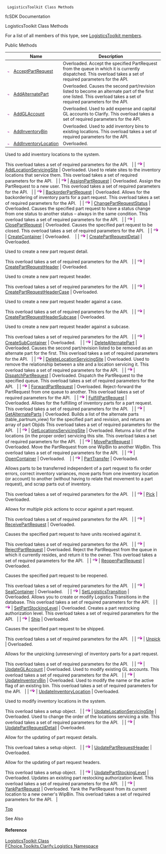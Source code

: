 ﻿     LogisticsToolkit Class Methods                                                   

fcSDK Documentation

LogisticsToolkit Class Methods

For a list of all members of this type, see [LogisticsToolkit members](FChoice.Toolkits.Clarify~FChoice.Toolkits.Clarify.Logistics.LogisticsToolkit_members.md).

Public Methods

|   | Name | Description |
| --- | --- | --- |
| ![Public Method](dotnetimages/publicMethod.png) | [AcceptPartRequest](FChoice.Toolkits.Clarify~FChoice.Toolkits.Clarify.Logistics.LogisticsToolkit~AcceptPartRequest.md) | Overloaded. Accept the specified PartRequest from the queue in which it is currently dispatched. This overload takes a set of required parameters for the API.   |
| ![Public Method](dotnetimages/publicMethod.png) | [AddAlternatePart](FChoice.Toolkits.Clarify~FChoice.Toolkits.Clarify.Logistics.LogisticsToolkit~AddAlternatePart.md) | Overloaded. Causes the second part/revision listed to become an alternate part of the first one listed. This overload takes a set of required parameters for the API.   |
| ![Public Method](dotnetimages/publicMethod.png) | [AddGLAccount](FChoice.Toolkits.Clarify~FChoice.Toolkits.Clarify.Logistics.LogisticsToolkit~AddGLAccount.md) | Overloaded. Used to add expense and capital GL accounts to Clarify. This overload takes a set of required parameters for the API.   |
| ![Public Method](dotnetimages/publicMethod.png) | [AddInventoryBin](FChoice.Toolkits.Clarify~FChoice.Toolkits.Clarify.Logistics.LogisticsToolkit~AddInventoryBin.md) | Overloaded. Used to add inventory bins to existing locations. This overload takes a set of required parameters for the API.   |
| ![Public Method](dotnetimages/publicMethod.png) | [AddInventoryLocation](FChoice.Toolkits.Clarify~FChoice.Toolkits.Clarify.Logistics.LogisticsToolkit~AddInventoryLocation.md) | Overloaded. 
Used to add inventory locations to the system.  

This overload takes a set of required parameters for the API.   |
| ![Public Method](dotnetimages/publicMethod.png) | [AddLocationServicingSite](FChoice.Toolkits.Clarify~FChoice.Toolkits.Clarify.Logistics.LogisticsToolkit~AddLocationServicingSite.md) | Overloaded. Used to relate sites to the inventory locations that service them. This overload takes a set of required parameters for the API.   |
| ![Public Method](dotnetimages/publicMethod.png) | [AssignPartRequest](FChoice.Toolkits.Clarify~FChoice.Toolkits.Clarify.Logistics.LogisticsToolkit~AssignPartRequest.md) | Overloaded. Assign the PartRequest to a new user. This overload takes a set of required parameters for the API.   |
| ![Public Method](dotnetimages/publicMethod.png) | [BackorderPartRequest](FChoice.Toolkits.Clarify~FChoice.Toolkits.Clarify.Logistics.LogisticsToolkit~BackorderPartRequest.md) | Overloaded. Allows for the backordering of inventory parts for a part request. This overload takes a set of required parameters for the API.   |
| ![Public Method](dotnetimages/publicMethod.png) | [ChangePartRequestStatus](FChoice.Toolkits.Clarify~FChoice.Toolkits.Clarify.Logistics.LogisticsToolkit~ChangePartRequestStatus.md) | Overloaded. Causes the specified part request to have a status change from one status to another status – always in the same condition. This overload takes a set of required parameters for the API.   |
| ![Public Method](dotnetimages/publicMethod.png) | [ClosePartRequest](FChoice.Toolkits.Clarify~FChoice.Toolkits.Clarify.Logistics.LogisticsToolkit~ClosePartRequest.md) | Overloaded. Causes the specified part request to be closed. This overload takes a set of required parameters for the API.   |
| ![Public Method](dotnetimages/publicMethod.png) | [CreateContainer](FChoice.Toolkits.Clarify~FChoice.Toolkits.Clarify.Logistics.LogisticsToolkit~CreateContainer.md) | Overloaded.    |
| ![Public Method](dotnetimages/publicMethod.png) | [CreatePartRequestDetail](FChoice.Toolkits.Clarify~FChoice.Toolkits.Clarify.Logistics.LogisticsToolkit~CreatePartRequestDetail.md) | Overloaded. 

Used to create a new part request detail.

This overload takes a set of required parameters for the API.   |
| ![Public Method](dotnetimages/publicMethod.png) | [CreatePartRequestHeader](FChoice.Toolkits.Clarify~FChoice.Toolkits.Clarify.Logistics.LogisticsToolkit~CreatePartRequestHeader.md) | Overloaded. 

Used to create a new part request header.

This overload takes a set of required parameters for the API.   |
| ![Public Method](dotnetimages/publicMethod.png) | [CreatePartRequestHeaderCase](FChoice.Toolkits.Clarify~FChoice.Toolkits.Clarify.Logistics.LogisticsToolkit~CreatePartRequestHeaderCase.md) | Overloaded. 

Used to create a new part request header against a case.

This overload takes a set of required parameters for the API.   |
| ![Public Method](dotnetimages/publicMethod.png) | [CreatePartRequestHeaderSubcase](FChoice.Toolkits.Clarify~FChoice.Toolkits.Clarify.Logistics.LogisticsToolkit~CreatePartRequestHeaderSubcase.md) | Overloaded. 

Used to create a new part request header against a subcase.

This overload takes a set of required parameters for the API.   |
| ![Public Method](dotnetimages/publicMethod.png) | [CreateSubContainer](FChoice.Toolkits.Clarify~FChoice.Toolkits.Clarify.Logistics.LogisticsToolkit~CreateSubContainer.md) | Overloaded.    |
| ![Public Method](dotnetimages/publicMethod.png) | [DeleteAlternatePart](FChoice.Toolkits.Clarify~FChoice.Toolkits.Clarify.Logistics.LogisticsToolkit~DeleteAlternatePart.md) | Overloaded. Causes the second part/revision listed to be removed as an alternate part for the first. This overload takes a set of required parameters for the API.   |
| ![Public Method](dotnetimages/publicMethod.png) | [DeleteLocationServicingSite](FChoice.Toolkits.Clarify~FChoice.Toolkits.Clarify.Logistics.LogisticsToolkit~DeleteLocationServicingSite.md) | Overloaded. Used to remove the relationship between a site and a location servicing it. This overload takes a set of required parameters for the API.   |
| ![Public Method](dotnetimages/publicMethod.png) | [DispatchPartRequest](FChoice.Toolkits.Clarify~FChoice.Toolkits.Clarify.Logistics.LogisticsToolkit~DispatchPartRequest.md) | Overloaded. Dispatch the PartRequest to the specified queue. This overload takes a set of required parameters for the API.   |
| ![Public Method](dotnetimages/publicMethod.png) | [ForwardPartRequest](FChoice.Toolkits.Clarify~FChoice.Toolkits.Clarify.Logistics.LogisticsToolkit~ForwardPartRequest.md) | Overloaded. Reject-forward the PartRequest from one queue to another. This overload takes a set of required parameters for the API.   |
| ![Public Method](dotnetimages/publicMethod.png) | [FulfillPartRequest](FChoice.Toolkits.Clarify~FChoice.Toolkits.Clarify.Logistics.LogisticsToolkit~FulfillPartRequest.md) | Overloaded. Allows for the fulfilling of inventory parts for a part request. This overload takes a set of required parameters for the API.   |
| ![Public Method](dotnetimages/publicMethod.png) | [GetAlternateParts](FChoice.Toolkits.Clarify~FChoice.Toolkits.Clarify.Logistics.LogisticsToolkit~GetAlternateParts.md) | Overloaded. Builds a list of the alternate parts (table_partnum_view) for the specified part and revision, and returns an array of part Objids This overload takes a set of required parameters for the API.   |
| ![Public Method](dotnetimages/publicMethod.png) | [GetLocationsServicingSite](FChoice.Toolkits.Clarify~FChoice.Toolkits.Clarify.Logistics.LogisticsToolkit~GetLocationsServicingSite.md) | Overloaded. Returns a list of the locations (in the proper order) servicing this site. This overload takes a set of required parameters for the API.   |
| ![Public Method](dotnetimages/publicMethod.png) | [MovePartRequest](FChoice.Toolkits.Clarify~FChoice.Toolkits.Clarify.Logistics.LogisticsToolkit~MovePartRequest.md) | Overloaded. Move the PartRequest from one WipBin to another WipBin. This overload takes a set of required parameters for the API.   |
| ![Public Method](dotnetimages/publicMethod.png) | [OpenContainer](FChoice.Toolkits.Clarify~FChoice.Toolkits.Clarify.Logistics.LogisticsToolkit~OpenContainer.md) | Overloaded.    |
| ![Public Method](dotnetimages/publicMethod.png) | [PartTransfer](FChoice.Toolkits.Clarify~FChoice.Toolkits.Clarify.Logistics.LogisticsToolkit~PartTransfer.md) | Overloaded. 

Allows parts to be transferred independent of a part request to fix order errors, correct inventory variances, move parts from one inventory location (or account) to another (without having to relate that movement to a part request), and scrap parts out of inventory.

This overload takes a set of required parameters for the API.   |
| ![Public Method](dotnetimages/publicMethod.png) | [Pick](FChoice.Toolkits.Clarify~FChoice.Toolkits.Clarify.Logistics.LogisticsToolkit~Pick.md) | Overloaded. 

Allows for multiple pick actions to occur against a part request.

This overload takes a set of required parameters for the API.   |
| ![Public Method](dotnetimages/publicMethod.png) | [ReceivePartRequest](FChoice.Toolkits.Clarify~FChoice.Toolkits.Clarify.Logistics.LogisticsToolkit~ReceivePartRequest.md) | Overloaded. 

Causes the specified part request to have units received against it.

This overload takes a set of required parameters for the API.   |
| ![Public Method](dotnetimages/publicMethod.png) | [RejectPartRequest](FChoice.Toolkits.Clarify~FChoice.Toolkits.Clarify.Logistics.LogisticsToolkit~RejectPartRequest.md) | Overloaded. Reject the PartRequest from the queue in which it currently resides, and return it to the owner. This overload takes a set of required parameters for the API.   |
| ![Public Method](dotnetimages/publicMethod.png) | [ReopenPartRequest](FChoice.Toolkits.Clarify~FChoice.Toolkits.Clarify.Logistics.LogisticsToolkit~ReopenPartRequest.md) | Overloaded. 

Causes the specified part request to be reopened.

This overload takes a set of required parameters for the API.   |
| ![Public Method](dotnetimages/publicMethod.png) | [SealContainer](FChoice.Toolkits.Clarify~FChoice.Toolkits.Clarify.Logistics.LogisticsToolkit~SealContainer.md) | Overloaded.    |
| ![Public Method](dotnetimages/publicMethod.png) | [SetLogisticsTransition](FChoice.Toolkits.Clarify~FChoice.Toolkits.Clarify.Logistics.LogisticsToolkit~SetLogisticsTransition.md) | Overloaded. Allows you to create or modify Logistics Transitions in the database. This overload takes a set of required parameters for the API.   |
| ![Public Method](dotnetimages/publicMethod.png) | [SetPartStockingLevel](FChoice.Toolkits.Clarify~FChoice.Toolkits.Clarify.Logistics.LogisticsToolkit~SetPartStockingLevel.md) | Overloaded. Creates a part restocking authorization level. This overload takes a set of required parameters for the API.   |
| ![Public Method](dotnetimages/publicMethod.png) | [Ship](FChoice.Toolkits.Clarify~FChoice.Toolkits.Clarify.Logistics.LogisticsToolkit~Ship.md) | Overloaded. 

Causes the specified part request to be shipped.

This overload takes a set of required parameters for the API.   |
| ![Public Method](dotnetimages/publicMethod.png) | [Unpick](FChoice.Toolkits.Clarify~FChoice.Toolkits.Clarify.Logistics.LogisticsToolkit~Unpick.md) | Overloaded. 

Allows for the unpicking (unreserving) of inventory parts for a part request.

This overload takes a set of required parameters for the API.   |
| ![Public Method](dotnetimages/publicMethod.png) | [UpdateGLAccount](FChoice.Toolkits.Clarify~FChoice.Toolkits.Clarify.Logistics.LogisticsToolkit~UpdateGLAccount.md) | Overloaded. Used to modify existing GL accounts. This overload takes a set of required parameters for the API.   |
| ![Public Method](dotnetimages/publicMethod.png) | [UpdateInventoryBin](FChoice.Toolkits.Clarify~FChoice.Toolkits.Clarify.Logistics.LogisticsToolkit~UpdateInventoryBin.md) | Overloaded. Used to modify the name or the active flag of an existing bin. This overload takes a set of required parameters for the API.   |
| ![Public Method](dotnetimages/publicMethod.png) | [UpdateInventoryLocation](FChoice.Toolkits.Clarify~FChoice.Toolkits.Clarify.Logistics.LogisticsToolkit~UpdateInventoryLocation.md) | Overloaded. 

Used to modify inventory locations in the system.

This overload takes a setup object.   |
| ![Public Method](dotnetimages/publicMethod.png) | [UpdateLocationServicingSite](FChoice.Toolkits.Clarify~FChoice.Toolkits.Clarify.Logistics.LogisticsToolkit~UpdateLocationServicingSite.md) | Overloaded. Used to change the order of the locations servicing a site. This overload takes a set of required parameters for the API.   |
| ![Public Method](dotnetimages/publicMethod.png) | [UpdatePartRequestDetail](FChoice.Toolkits.Clarify~FChoice.Toolkits.Clarify.Logistics.LogisticsToolkit~UpdatePartRequestDetail.md) | Overloaded. 

Allow for the updating of part request details.

This overload takes a setup object.   |
| ![Public Method](dotnetimages/publicMethod.png) | [UpdatePartRequestHeader](FChoice.Toolkits.Clarify~FChoice.Toolkits.Clarify.Logistics.LogisticsToolkit~UpdatePartRequestHeader.md) | Overloaded. 

Allow for the updating of part request headers.

This overload takes a setup object.   |
| ![Public Method](dotnetimages/publicMethod.png) | [UpdatePartStockingLevel](FChoice.Toolkits.Clarify~FChoice.Toolkits.Clarify.Logistics.LogisticsToolkit~UpdatePartStockingLevel.md) | Overloaded. Updates an existing part restocking authorization level. This overload takes a set of required parameters for the API.   |
| ![Public Method](dotnetimages/publicMethod.png) | [YankPartRequest](FChoice.Toolkits.Clarify~FChoice.Toolkits.Clarify.Logistics.LogisticsToolkit~YankPartRequest.md) | Overloaded. Yank the PartRequest from its current location to a new owner's WipBin. This overload takes a set of required parameters for the API.   |

[Top](#top)

See Also

#### Reference

[LogisticsToolkit Class](FChoice.Toolkits.Clarify~FChoice.Toolkits.Clarify.Logistics.LogisticsToolkit.md)  
[FChoice.Toolkits.Clarify.Logistics Namespace](FChoice.Toolkits.Clarify~FChoice.Toolkits.Clarify.Logistics_namespace.md)